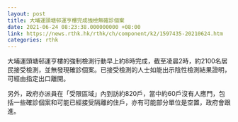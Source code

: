 ```yaml
---
layout: post
title: 大埔運頭塘邨運亨樓完成強檢無確診個案
date: 2021-06-24 08:23:38.000000000 +08:00
link: https://news.rthk.hk/rthk/ch/component/k2/1597435-20210624.htm
categories: rthk
---
```


大埔運頭塘邨運亨樓的強制檢測行動早上約8時完成，截至凌晨2時，約2100名居民接受檢測，並無發現確診個案。已接受檢測的人士如能出示陰性檢測結果證明，可經由指定出口離開。

另外，政府亦派員在「受限區域」內到訪約820戶，當中約60戶沒有人應門，包括一些確診個案和可能已經接受隔離的住戶，亦有可能部分單位是空置，政府會跟進。
